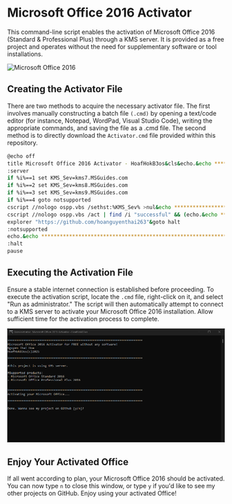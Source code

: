 # Microsoft Office 2016 Activator

This command-line script enables the activation of Microsoft Office 2016 (Standard & Professional Plus) through a KMS server. It is provided as a free project and operates without the need for supplementary software or tool installations.

![Microsoft Office 2016](https://camo.githubusercontent.com/da6cc631bcd399a0cdeb08d81eef0ddd82e6c0b5a57a695f5ada792de3fecc67/68747470733a2f2f342e62702e626c6f6773706f742e636f6d2f2d6f372d365064685f4443342f57794338436762397046492f4141414141414141454d632f70354a77766c4949476f7739464949683867696d596f4c34354f663157786d3951434c63424741732f733332302f3230303070782d4d6963726f736f66745f4f66666963655f323031335f6c6f676f5f616e645f776f72646d61726b2e7376672e706e67)


## Creating the Activator File

There are two methods to acquire the necessary activator file. The first involves manually constructing a batch file `(.cmd)` by opening a text/code editor (for instance, Notepad, WordPad, Visual Studio Code), writing the appropriate commands, and saving the file as a .cmd file. The second method is to directly download the `Activator.cmd` file provided within this repository.

```bash
@echo off
title Microsoft Office 2016 Activator - HoafHokB3os&cls&echo.&echo ****************************************************************************&echo Microsoft Office 2016 Activator for FREE without any software!&echo Nguyen Thai Hoa&echo HoafHokB3os(c)2025 &echo.&echo.****************************************************************************&echo.&echo #This project is using KMS server.&echo.&echo #Supported products:&echo - Microsoft Office Standard 2016&echo - Microsoft Office Professional Plus 2016&echo.&(if exist "%ProgramFiles%\Microsoft Office\Office16\ospp.vbs" cd /d "%ProgramFiles%\Microsoft Office\Office16")&(if exist "%ProgramFiles(x86)%\Microsoft Office\Office16\ospp.vbs" cd /d "%ProgramFiles(x86)%\Microsoft Office\Office16")&(for /f %%x in ('dir /b ..\root\Licenses16\proplusvl_kms*.xrm-ms') do cscript ospp.vbs /inslic:"..\root\Licenses16\%%x" >nul)&(for /f %%x in ('dir /b ..\root\Licenses16\proplusvl_mak*.xrm-ms') do cscript ospp.vbs /inslic:"..\root\Licenses16\%%x" >nul)&echo.&echo ****************************************************************************&echo Activating your Microsoft Office...&echo.&cscript //nologo ospp.vbs /unpkey:WFG99 >nul&cscript //nologo ospp.vbs /unpkey:DRTFM >nul&cscript //nologo ospp.vbs /unpkey:BTDRB >nul&cscript //nologo ospp.vbs /unpkey:CPQVG >nul&cscript //nologo ospp.vbs /inpkey:XQNVK-8JYDB-WJ9W3-YJ8YR-WFG99 >nul&set i=1
:server
if %i%==1 set KMS_Sev=kms7.MSGuides.com
if %i%==2 set KMS_Sev=kms8.MSGuides.com
if %i%==3 set KMS_Sev=kms9.MSGuides.com
if %i%==4 goto notsupported
cscript //nologo ospp.vbs /sethst:%KMS_Sev% >nul&echo ****************************************************************************&echo.
cscript //nologo ospp.vbs /act | find /i "successful" && (echo.&echo ****************************************************************************&echo.&choice /n /c YN /m "Done. Wanna see my project on Github [y/n]?" & if errorlevel 2 exit) || (echo The connection to my KMS server failed! Trying to connect to another one... & echo Please wait... & echo. & echo. & set /a i+=1 & goto server)
explorer "https://github.com/hoanguyenthai263"&goto halt
:notsupported
echo.&echo ***************************************************************************=&echo Sorry! Your version is not supported.&echo Please try installing the latest version!
:halt
pause
```
## Executing the Activation File

Ensure a stable internet connection is established before proceeding. To execute the activation script, locate the `.cmd` file, right-click on it, and select "Run as administrator." The script will then automatically attempt to connect to a KMS server to activate your Microsoft Office 2016 installation. Allow sufficient time for the activation process to complete.

![Microsoft Office 2016](https://github.com/hoanguyenthai263/Microsoft-Office-2016-Activator/blob/main/Activator.png)
## Enjoy Your Activated Office
If all went according to plan, your Microsoft Office 2016 should be activated. You can now type `n` to close this window, or type `y` if you'd like to see my other projects on GitHub. Enjoy using your activated Office!

